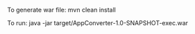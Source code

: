 To generate war file:
 mvn clean install 
 
To run:
 java -jar target/AppConverter-1.0-SNAPSHOT-exec.war
 
 
